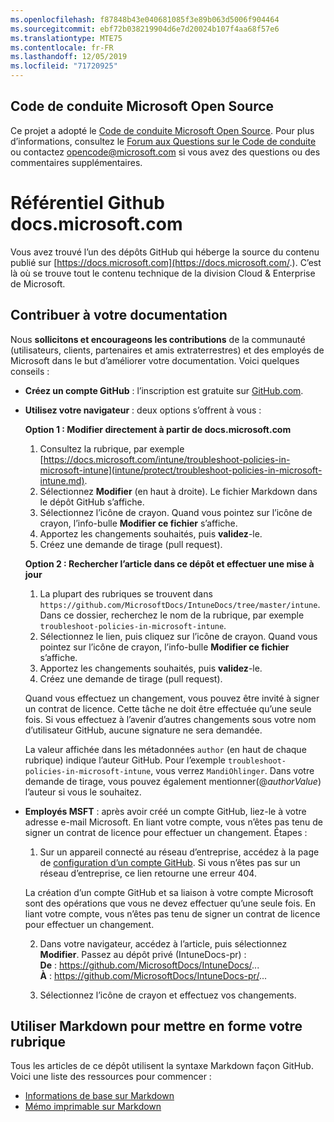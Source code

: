 ```yaml
---
ms.openlocfilehash: f87848b43e040681085f3e89b063d5006f904464
ms.sourcegitcommit: ebf72b038219904d6e7d20024b107f4aa68f57e6
ms.translationtype: MTE75
ms.contentlocale: fr-FR
ms.lasthandoff: 12/05/2019
ms.locfileid: "71720925"
---
```

## <a name="microsoft-open-source-code-of-conduct"></a>Code de conduite Microsoft Open Source

Ce projet a adopté le [Code de conduite Microsoft Open Source](https://opensource.microsoft.com/codeofconduct/).
Pour plus d’informations, consultez le [Forum aux Questions sur le Code de conduite](https://opensource.microsoft.com/codeofconduct/faq/) ou contactez [opencode@microsoft.com](mailto:opencode@microsoft.com) si vous avez des questions ou des commentaires supplémentaires.

# <a name="docsmicrosoftcom-github-repository"></a>Référentiel Github docs.microsoft.com

Vous avez trouvé l’un des dépôts GitHub qui héberge la source du contenu publié sur [https://docs.microsoft.com](https://docs.microsoft.com/.). C’est là où se trouve tout le contenu technique de la division Cloud & Enterprise de Microsoft.

## <a name="contribute-to-your-documentation"></a>Contribuer à votre documentation
Nous **sollicitons et encourageons les contributions** de la communauté (utilisateurs, clients, partenaires et amis extraterrestres) et des employés de Microsoft dans le but d’améliorer votre documentation. Voici quelques conseils :

* **Créez un compte GitHub** : l’inscription est gratuite sur [GitHub.com](https://www.github.com).

* **Utilisez votre navigateur** : deux options s’offrent à vous : 

    **Option 1 : Modifier directement à partir de docs.microsoft.com**  
    1. Consultez la rubrique, par exemple [https://docs.microsoft.com/intune/troubleshoot-policies-in-microsoft-intune](intune/protect/troubleshoot-policies-in-microsoft-intune.md). 
    2. Sélectionnez **Modifier** (en haut à droite). Le fichier Markdown dans le dépôt GitHub s’affiche.
    3. Sélectionnez l’icône de crayon. Quand vous pointez sur l’icône de crayon, l’info-bulle **Modifier ce fichier** s’affiche. 
    4. Apportez les changements souhaités, puis **validez**-le. 
    5. Créez une demande de tirage (pull request).
    
    **Option 2 : Rechercher l’article dans ce dépôt et effectuer une mise à jour**  
    1. La plupart des rubriques se trouvent dans `https://github.com/MicrosoftDocs/IntuneDocs/tree/master/intune`. Dans ce dossier, recherchez le nom de la rubrique, par exemple `troubleshoot-policies-in-microsoft-intune`. 
    2. Sélectionnez le lien, puis cliquez sur l’icône de crayon. Quand vous pointez sur l’icône de crayon, l’info-bulle **Modifier ce fichier** s’affiche. 
    3. Apportez les changements souhaités, puis **validez**-le. 
    4. Créez une demande de tirage (pull request). 

  Quand vous effectuez un changement, vous pouvez être invité à signer un contrat de licence. Cette tâche ne doit être effectuée qu’une seule fois. Si vous effectuez à l’avenir d’autres changements sous votre nom d’utilisateur GitHub, aucune signature ne sera demandée. 
  
  La valeur affichée dans les métadonnées `author` (en haut de chaque rubrique) indique l’auteur GitHub. Pour l’exemple `troubleshoot-policies-in-microsoft-intune`, vous verrez `MandiOhlinger`. Dans votre demande de tirage, vous pouvez également mentionner(@*authorValue*) l’auteur si vous le souhaitez.
  
* **Employés MSFT** : après avoir créé un compte GitHub, liez-le à votre adresse e-mail Microsoft. En liant votre compte, vous n’êtes pas tenu de signer un contrat de licence pour effectuer un changement. Étapes :

  1. Sur un appareil connecté au réseau d’entreprise, accédez à la page de [configuration d’un compte GitHub](https://review.docs.microsoft.com/en-us/help/contribute/contribute-get-started-setup-github?branch=master). Si vous n’êtes pas sur un réseau d’entreprise, ce lien retourne une erreur 404.
  
    La création d’un compte GitHub et sa liaison à votre compte Microsoft sont des opérations que vous ne devez effectuer qu’une seule fois. En liant votre compte, vous n’êtes pas tenu de signer un contrat de licence pour effectuer un changement. 

  2. Dans votre navigateur, accédez à l’article, puis sélectionnez **Modifier**. Passez au dépôt privé (IntuneDocs-pr) :  
    **De** : https://github.com/MicrosoftDocs/IntuneDocs/...  
    **À** : https://github.com/MicrosoftDocs/IntuneDocs-pr/...
  
  3. Sélectionnez l’icône de crayon et effectuez vos changements. 

## <a name="use-markdown-to-format-your-topic"></a>Utiliser Markdown pour mettre en forme votre rubrique
Tous les articles de ce dépôt utilisent la syntaxe Markdown façon GitHub. Voici une liste des ressources pour commencer :

* [Informations de base sur Markdown](https://help.github.com/articles/basic-writing-and-formatting-syntax/)
* [Mémo imprimable sur Markdown](https://guides.github.com/pdfs/markdown-cheatsheet-online.pdf)
